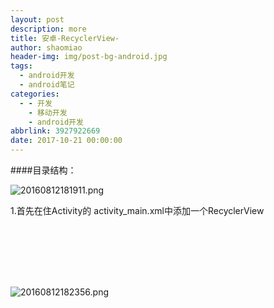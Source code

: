 ```yaml
---
layout: post
description: more
title: 安卓-RecyclerView-
author: shaomiao
header-img: img/post-bg-android.jpg
tags:
  - android开发
  - android笔记
categories:
  - - 开发
    - 移动开发
    - android开发
abbrlink: 3927922669
date: 2017-10-21 00:00:00
---
```

####目录结构：

![20160812181911.png](http://upload-images.jianshu.io/upload_images/2590671-0acae4207474c7f6.png?imageMogr2/auto-orient/strip%7CimageView2/2/w/1240)

1.首先在住Activity的 activity_main.xml中添加一个RecyclerView
<pre><code>

  <android.support.v7.widget.RecyclerView   
    android:layout_width="match_parent"        
    android:layout_height="120dp"    
    android:layout_centerVertical="true"    
    android:background="#FF0000"    
    android:scrollbars="none"    
    android:id="@+id/recycler_id">   
  </android.support.v7.widget.RecyclerView>


</code></pre>


![20160812182356.png](http://upload-images.jianshu.io/upload_images/2590671-6d2fc84e44cfba24.png?imageMogr2/auto-orient/strip%7CimageView2/2/w/1240)
